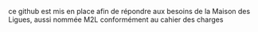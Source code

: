 ce github est mis en place afin de répondre aux besoins de la Maison des Ligues, aussi nommée M2L conformément au cahier des charges
